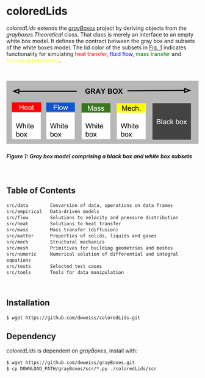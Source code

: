 # coloredLids

_coloredLids_ extends the [_grayBoxes_](grayBoxes) project by deriving objects from the _grayboxes.Theoretical_ class. That class is merely an interface to an empty white box model. It defines the contract between the gray box and subsets of the white boxes model. The lid color of the subsets in [Fig. 1](#figure-1-gray-box-model-comprising-white-boxes-with-colored-lids-and-black-boxes) indicates functionality for simulating  <font color="red">heat transfer</font>, <font color="blue">fluid flow</font>, <font color="green">mass transfer</font> and <font color="yellow">structural mechanics</font>.

<br>

![](https://github.com/dwweiss/coloredlids/blob/master/doc/fig/colored_boxes_top.png)

##### Figure 1: Gray box model comprising a black box and white box subsets

<br>

## Table of Contents 

    src/data        Conversion of data, operations on data frames
    src/empirical   Data-driven models
    src/flow        Solutions to velocity and pressure distribution
    src/heat        Solutions to heat transfer
    src/mass        Mass transfer (diffusion)
    src/matter      Properties of solids, liquids and gases
    src/mech        Structural mechanics
    src/mesh        Primitives for building geometries and meshes
    src/numeric     Numerical solution of differential and integral equations
    src/tests       Selected test cases
    src/tools       Tools for data manipulation
        

## Installation

    $ wget https://github.com/dwweiss/coloredLids.git


## Dependency

_coloredLids_ is dependent on _grayBoxes_, install with:

    $ wget https://github.com/dwweiss/grayBoxes.git
    $ cp DOWNLOAD_PATH/grayBoxes/scr/*.py ./coloredLids/scr
